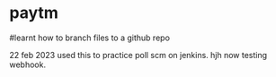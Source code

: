 # paytm
#learnt how to branch files to a github repo

22 feb 2023
used this to practice poll scm on jenkins.
hjh
now testing webhook.
